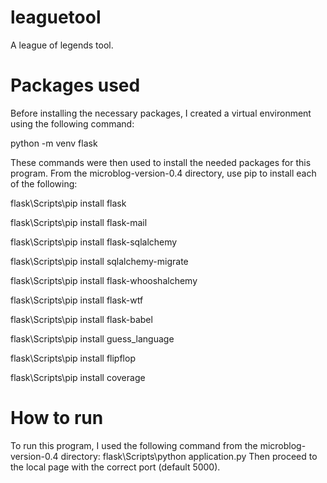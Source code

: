 leaguetool
=========

A league of legends tool.

Packages used
=========

Before installing the necessary packages, I created a virtual environment using the following command:

python -m venv flask

These commands were then used to install the needed packages for this program. From the microblog-version-0.4 directory, use pip to install each of the following:

flask\Scripts\pip install flask

flask\Scripts\pip install flask-mail

flask\Scripts\pip install flask-sqlalchemy

flask\Scripts\pip install sqlalchemy-migrate

flask\Scripts\pip install flask-whooshalchemy

flask\Scripts\pip install flask-wtf

flask\Scripts\pip install flask-babel

flask\Scripts\pip install guess_language

flask\Scripts\pip install flipflop

flask\Scripts\pip install coverage

How to run
=========

To run this program, I used the following command from the microblog-version-0.4 directory:
flask\Scripts\python application.py
Then proceed to the local page with the correct port (default 5000).
